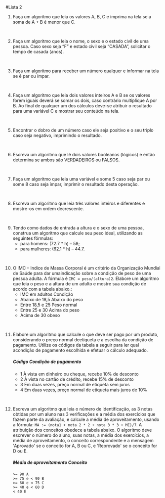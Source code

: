 #Lista 2

1) Faça um algoritmo que leia os valores A, B, C e imprima na tela se a soma de A + B é menor que C.
</br>

2) Faça um algoritmo que leia o nome, o sexo e o estado civil de uma pessoa. Caso sexo seja “F” e estado civil seja “CASADA”, solicitar o tempo de casada (anos).
</br>

3) Faça um algoritmo para receber um número qualquer e informar na tela se é par ou ímpar.
</br>

4) Faça um algoritmo que leia dois valores inteiros A e B se os valores forem iguais deverá se somar os dois, caso contrário multiplique A por B. Ao final de qualquer um dos cálculos deve-se atribuir o resultado para uma variável C e mostrar seu conteúdo na tela.
</br>

5) Encontrar o dobro de um número caso ele seja positivo e o seu triplo caso seja negativo, imprimindo o resultado.
</br>

6) Escreva um algoritmo que lê dois valores booleanos (lógicos) e então determina se ambos são VERDADEIROS ou FALSOS.
</br>

7) Faça um algoritmo que leia uma variável e some 5 caso seja par ou some 8 caso seja ímpar, imprimir o resultado desta operação.
</br>

8) Escreva um algoritmo que leia três valores inteiros e diferentes e mostre-os em ordem decrescente.
</br>

9) Tendo como dados de entrada a altura e o sexo de uma pessoa, construa um algoritmo que calcule seu peso ideal, utilizando as seguintes fórmulas:
    - para homens: (72.7 * h) – 58;
    - para mulheres: (62.1 * h) – 44.7.
</br>

10) O IMC – Indice de Massa Corporal é um critério da Organização Mundial de Saúde para dar umaindicação sobre a condição de peso de uma pessoa adulta. A fórmula é `IMC = peso/(altura)2`. Elabore um algoritmo que leia o peso e a altura de um adulto e mostre sua condição de acordo com a tabela abaixo.:
    - IMC em adultos Condição
    - Abaixo de 18,5 Abaixo do peso
    - Entre 18,5 e 25 Peso normal
    - Entre 25 e 30 Acima do peso
    - Acima de 30 obeso 
</br>

11) Elabore um algoritmo que calcule o que deve ser pago por um produto, considerando o preço normal deetiqueta e a escolha da condição de pagamento. Utilize os códigos da tabela a seguir para ler qual acondição de pagamento escolhida e efetuar o cálculo adequado.

    ##### Código Condição de pagamento
    - 1 À vista em dinheiro ou cheque, recebe 10% de desconto
    - 2 À vista no cartão de crédito, recebe 15% de desconto
    - 3 Em duas vezes, preço normal de etiqueta sem juros
    - 4 Em duas vezes, preço normal de etiqueta mais juros de 10%
</br>

12) Escreva um algoritmo que leia o número de identificação, as 3 notas obtidas por um aluno nas 3 verificações e a média dos exercícios que fazem parte da avaliação, e calcule a média de aproveitamento, usando a fórmula: `MA := (nota1 + nota 2 * 2 + nota 3 * 3 + ME)/7`.
A atribuição dos conceitos obedece a tabela abaixo. O algoritmo deve escrever o número do aluno, suas notas, a média dos exercícios, a média de aproveitamento, o conceito correspondente e a mensagem 'Aprovado' se o conceito for A, B ou C, e 'Reprovado' se o conceito for D ou E.
    
    ##### Média de aproveitamento Conceito
    ```
    >= 90 A
    >= 75 e < 90 B
    >= 60 e < 75 C
    >= 40 e < 60 D
    < 40 E 
    ```